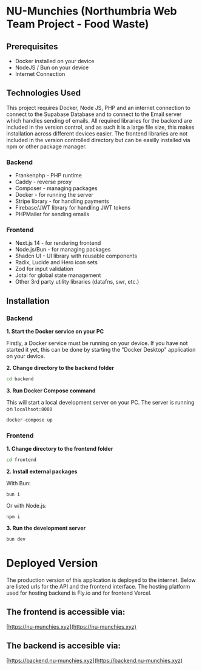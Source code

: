 # NU-Munchies (Northumbria Web Team Project - Food Waste)

## Prerequisites
- Docker installed on your device
- NodeJS / Bun on your device
- Internet Connection

## Technologies Used

This project requires Docker, Node JS, PHP and an internet connection to connect to the Supabase
Database and to connect to the Email server which handles sending of emails. All required libraries for the backend are included in the version control, and as such it is a large file size, this makes installation across different devices easier. The frontend libraries are not included in the version controlled directory but can be easilly installed via npm or other package manager.

### Backend
- Frankenphp - PHP runtime
- Caddy - reverse proxy
- Composer - managing packages
- Docker - for running the server 
- Stripe library - for handling payments
- Firebase/JWT library for handling JWT tokens
- PHPMailer for sending emails

### Frontend
- Next.js 14 - for rendering frontend
- Node.js/Bun - for managing packages
- Shadcn UI - UI library with reusable components
- Radix, Lucide and Hero icon sets
- Zod for input validation
- Jotai for global state management
- Other 3rd party utility libraries (datafns, swr, etc.)

## Installation

### Backend
**1. Start the Docker service on your PC**

Firstly, a Docker service must be running on your device. If you have not started it yet, this can be done by starting the "Docker Desktop" application on your device.

**2. Change directory to the backend folder**

```sh
cd backend
```

**3. Run Docker Compose command**

This will start a local development server on your PC. The server is running on `localhsot:8080`
```sh
docker-compose up
```

### Frontend

**1. Change directory to the frontend folder**

```sh
cd frontend
```

**2. Install external packages**

With Bun:

```
bun i
```
Or with Node.js:
```
npm i
```

**3. Run the development server**

```
bun dev
```


# Deployed Version

The production version of this application is deployed to the internet. Below are listed urls for the API and the frontend interface. The hosting platform used for hosting backend is Fly.io and for frontend Vercel.

## The frontend is accessible via:
[https://nu-munchies.xyz](https://nu-munchies.xyz)

## The backend is accesible via:
[https://backend.nu-munchies.xyz](https://backend.nu-munchies.xyz)
